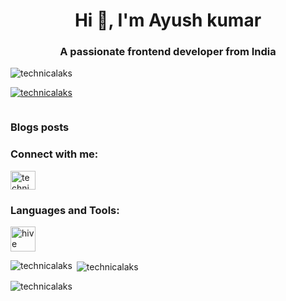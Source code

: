 <h1 align="center">Hi 👋, I'm Ayush kumar</h1>
<h3 align="center">A passionate frontend developer from India</h3>

<p align="left"> <img src="https://komarev.com/ghpvc/?username=technicalaks&label=Profile%20views&color=0e75b6&style=flat" alt="technicalaks" /> </p>

<p align="left"> <a href="https://github.com/ryo-ma/github-profile-trophy"><img src="https://github-profile-trophy.vercel.app/?username=technicalaks" alt="technicalaks" /></a> </p>

<p align="left"> <a href="https://twitter.com/" target="blank"><img src="https://img.shields.io/twitter/follow/?logo=twitter&style=for-the-badge" alt="" /></a> </p>

### Blogs posts
<!-- BLOG-POST-LIST:START -->
<!-- BLOG-POST-LIST:END -->

<h3 align="left">Connect with me:</h3>
<p align="left">
<a href="https://dev.to/technicalaks" target="blank"><img align="center" src="https://raw.githubusercontent.com/rahuldkjain/github-profile-readme-generator/master/src/images/icons/Social/devto.svg" alt="technicalaks" height="30" width="40" /></a>
</p>

<h3 align="left">Languages and Tools:</h3>
<p align="left"> <a href="https://hive.apache.org/" target="_blank" rel="noreferrer"> <img src="https://www.vectorlogo.zone/logos/apache_hive/apache_hive-icon.svg" alt="hive" width="40" height="40"/> </a> </p>

<p><img align="left" src="https://github-readme-stats.vercel.app/api/top-langs?username=technicalaks&show_icons=true&locale=en&layout=compact" alt="technicalaks" /></p>

<p>&nbsp;<img align="center" src="https://github-readme-stats.vercel.app/api?username=technicalaks&show_icons=true&locale=en" alt="technicalaks" /></p>

<p><img align="center" src="https://github-readme-streak-stats.herokuapp.com/?user=technicalaks&" alt="technicalaks" /></p>
